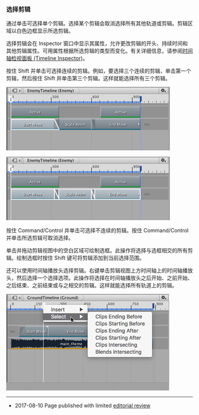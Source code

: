 ### 选择剪辑

通过单击可选择单个剪辑。选择某个剪辑会取消选择所有其他轨道或剪辑。剪辑区域以白色边框显示所选剪辑。

选择剪辑会在 Inspector 窗口中显示其属性，允许更改剪辑的开头、持续时间和其他剪辑属性。可用属性根据所选剪辑的类型而变化。有关详细信息，请参阅[时间轴检视面板 (Timeline Inspector)](TimelineInspector.html)。

按住 Shift 并单击可选择连续的剪辑。例如，要选择三个连续的剪辑，单击第一个剪辑，然后按住 Shift 并单击第三个剪辑。这样就能选择所有三个剪辑。

![单击选择第一个剪辑](../uploads/Main/timeline_clips_select_first.png)

![按住 Shift 并单击第三个剪辑来选择连续的剪辑。](../uploads/Main/timeline_clips_select_last.png)

按住 Command/Control 并单击可选择不连续的剪辑。按住 Command/Control 并单击所选剪辑可取消选择。

单击并拖动剪辑视图中的空白区域可绘制选框。此操作将选择与选框相交的所有剪辑。绘制选框时按住 Shift 键可将剪辑添加到当前选择范围。

还可以使用时间轴播放头选择剪辑。右键单击剪辑视图上方时间轴上的时间轴播放头，然后选择一个选择选项。此操作将选择在时间轴播放头之后开始、之前开始、之后结束、之前结束或与之相交的剪辑。这样就能选择所有轨道上的剪辑。

![右键单击时间轴播放头可获取更多剪辑选择选项](../uploads/Main/timeline_playhead_select_menu.png)

---
* <span class="page-edit">2017-08-10  Page published with limited [editorial review](DocumentationEditorialReview.html)
</span>

